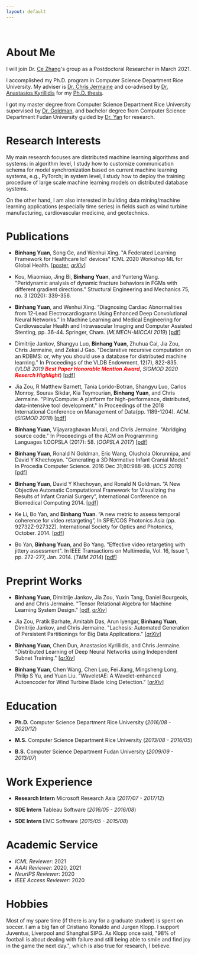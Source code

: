 ```yaml
---
layout: default
---
```


&nbsp;

# About Me  

I will join Dr. [Ce Zhang](https://ds3lab.inf.ethz.ch/members/ce-zhang.html)'s group as a Postdoctoral Researcher in March 2021. 

I accomplished my Ph.D. program in Computer Science Department Rice University. My adviser is [Dr. Chris Jermaine](https://www.cs.rice.edu/~cmj4/) and co-advised by [Dr. Anastasios Kyrillidis](https://akyrillidis.github.io/) for my [Ph.D. thesis](publications/Thesis). 

I got my master degree from Computer Science Department Rice University supervised by [Dr. Goldman](https://www.cs.rice.edu/~rng/), and bachelor degree from Computer Science Department Fudan University guided by  [Dr. Yan](http://homepage.fudan.edu.cn/boyan/in-english/) for research. 


# Research Interests

My main research focuses are distributed machine learning algorithms and systems: in algorithm level, I study how to customize communication schema for model synchronization based on current machine learning systems, e.g., PyTorch; in system level, I study how to deploy the training procedure of large scale machine learning models on distributed database systems.

On the other hand, I am also interested in building data mining/machine learning applications (especially time series) in fields such as wind turbine manufacturing, cardiovascular medicine, and geotechnics.


# Publications

- **Binhang Yuan**, Song Ge, and Wenhui Xing. "A Federated Learning Framework for Healthcare IoT devices" ICML 2020 Workshop ML for Global Health. \[[poster](publications/2020_ICML_ML4GlobalHealth_Federated_Poster.pdf), *[arXiv](https://arxiv.org/abs/2005.05083)*\]

- Kou, Miaomiao, Jing Bi, **Binhang Yuan**, and Yunteng Wang. "Peridynamic analysis of dynamic fracture behaviors in FGMs with different gradient directions." Structural Engineering and Mechanics 75, no. 3 (2020): 339-356. 

- **Binhang Yuan**, and Wenhui Xing. “Diagnosing Cardiac Abnormalities from 12-Lead Electrocardiograms Using Enhanced Deep Convolutional Neural Networks.” In Machine Learning and Medical Engineering for Cardiovascular Health and Intravascular Imaging and Computer Assisted Stenting, pp. 36-44. Springer, Cham.  (*MLMECH-MICCAI 2019*) \[[pdf](publications/2019_MICCAI_Diagnosing.pdf)\]

- Dimitrije Jankov, Shangyu Luo, **Binhang Yuan**, Zhuhua Cai, Jia Zou, Chris Jermaine, and Zekai J Gao. "Declarative recursive computation on an RDBMS: or, why you should use a database for distributed machine learning." In Proceedings of the VLDB Endowment, 12(7), 822-835. (*VLDB 2019* <strong><em><span style="color:red"> Best Paper Honorable Mention Award</span></em></strong>, *SIGMOD 2020* <strong><em><span style="color:red">Reserch Highlight</span></em></strong>) \[[pdf](publications/2019_VLDB_Declarative.pdf)\]

- Jia Zou, R Matthew Barnett, Tania Lorido-Botran, Shangyu Luo, Carlos Monroy, Sourav Sikdar, Kia Teymourian, **Binhang Yuan**, and Chris Jermaine. "PlinyCompute: A platform for high-performance, distributed, data-intensive tool development." In Proceedings of the 2018 International Conference on Management of Data(pp. 1189-1204). ACM. (*SIGMOD 2018*) \[[pdf](publications/2018_SIGMOD_PlinyCompute.pdf)\]

- **Binhang Yuan**, Vijayaraghavan Murali, and Chris Jermaine. "Abridging source code." In Proceedings of the ACM on Programming Languages 1.OOPSLA (2017): 58. (*OOPSLA 2017*) \[[pdf](publications/2017_OOPSLA_Abridging.pdf)\]

- **Binhang Yuan**, Ronald N Goldman, Eric Wang, Olushola Olorunnipa, and David Y Khechoyan. "Generating a 3D Normative Infant Cranial Model." In Procedia Computer Science. 2016 Dec 31;80:988-98. (*ICCS 2016*) \[[pdf](publications/2016_ICCS_Generating.pdf)\]

- **Binhang Yuan**, David Y Khechoyan, and Ronald N Goldman. “A New Objective Automatic Computational Framework for Visualizing the Results of Infant Cranial Surgery”, International Conference on Biomedical Computing 2014. \[[pdf](publications/2014_ICBC_A.pdf)\]

- Ke Li, Bo Yan, and **Binhang Yuan**. “A new metric to assess temporal coherence for video retargeting”, In SPIE/COS Photonics Asia (pp. 92732Z-92732Z). International Society for Optics and Photonics, October. 2014. \[[pdf](publications/2014_SPIE_A.pdf)\]


- Bo Yan, **Binhang Yuan**, and Bo Yang. "Effective video retargeting with jittery assessment". In IEEE Transactions on Multimedia, Vol. 16, Issue 1, pp. 272-277, Jan. 2014. (*TMM 2014*) \[[pdf](publications/2014_TIM_Effective.pdf)\]



# Preprint Works

- **Binhang Yuan**, Dimitrije Jankov, Jia Zou, Yuxin Tang, Daniel Bourgeois, and and Chris Jermaine. "Tensor Relational Algebra for Machine Learning System Design." \[[pdf](publications/2020_Preprint_Tenser_draft.pdf), *[arXiv](https://arxiv.org/abs/2009.00524)*\]

- Jia Zou, Pratik Barhate, Amitabh Das, Arun Iyengar, **Binhang Yuan**, Dimitrije Jankov, and Chris Jermaine. "Lachesis: Automated Generation of Persistent Partitionings for Big Data Applications." \[*[arXiv](https://arxiv.org/abs/2006.16529)*\]

- **Binhang Yuan**, Chen Dun, Anastasios Kyrillidis, and Chris Jermaine. "Distributed Learning of Deep Neural Networks using Independent Subnet Training." \[*[arXiv](https://arxiv.org/abs/1910.02120)*\]

- **Binhang Yuan**, Chen Wang, Chen Luo, Fei Jiang, Mingsheng Long, Philip S Yu, and Yuan Liu. "WaveletAE: A Wavelet-enhanced Autoencoder for Wind Turbine Blade Icing Detection." \[*[arXiv](https://arxiv.org/abs/1902.05625)*\]


# Education

- **Ph.D.** Computer Science Department Rice University (*2016/08 - 2020/12*)

- **M.S.** Computer Science Department Rice University (*2013/08 - 2016/05*)

- **B.S.** Computer Science Department Fudan University (*2009/09 - 2013/07*)

# Work Experience

- **Research Intern** Microsoft Research Asia (*2017/07 - 2017/12*)

- **SDE Intern** Tableau Software (*2016/05 - 2016/08*)

- **SDE Intern** EMC Software (*2015/05 - 2015/08*)


# Academic Service 

- *ICML Reviewer*: 2021
- *AAAI Reviewer*: 2020, 2021
- *NeurIPS Reviewer*: 2020
- *IEEE Access Reviewer*: 2020

# Hobbies

Most of my spare time (if there is any for a graduate student) is spent on soccer. I am a big fan of Cristiano Ronaldo and Jurgen Klopp. I support Juventus, Liverpool and Shanghai SIPG. As Klopp once said, "98% of football is about dealing with failure and still being able to smile and find joy in the game the next day.", which is also true for research, I believe.
